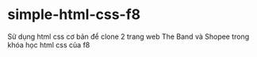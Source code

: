 # simple-html-css-f8
Sử dụng html css cơ bản để clone 2 trang web The Band và Shopee trong khóa học html css của f8
